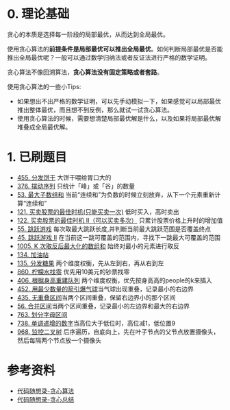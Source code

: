# 0. 理论基础

贪心的本质是选择每一阶段的局部最优，从而达到全局最优。

使用贪心算法的**前提条件是局部最优可以推出全局最优**。如何判断局部最优是否能推出全局最优呢？一般可以通过数学归纳法或者反证法进行严格的数学证明。
    
贪心算法不像回溯算法，**贪心算法没有固定策略或者套路**。

使用贪心算法的一些小Tips:
  - 如果想出不出严格的数学证明，可以先手动模拟一下，如果感觉可以局部最优推出整体最优，而且想不到反例，那么就试一试贪心算法。
  - 使用贪心算法的时候，需要想清楚局部最优解是什么，以及如果将局部最优解堆叠成全局最优解。

# 1. 已刷题目
- [455. 分发饼干](https://leetcode.cn/problems/assign-cookies/submissions/) 大饼干喂给胃口大的
- [376. 摆动序列](https://leetcode.cn/problems/wiggle-subsequence/submissions/) 只统计「峰」或「谷」的数量
- [53. 最大子数组和](https://leetcode.cn/problems/maximum-subarray/submissions/) 当前“连续和”为负数的时候立刻放弃，从下一个元素重新计算“连续和”
- [121. 买卖股票的最佳时机(只能买卖一次)](https://leetcode.cn/problems/best-time-to-buy-and-sell-stock/description/) 低时买入，高时卖出
- [122. 买卖股票的最佳时机 II（可以买卖多次）](https://leetcode.cn/problems/best-time-to-buy-and-sell-stock-ii/submissions/) 只累计股票价格上升时的增加值
- [55. 跳跃游戏](https://leetcode.cn/problems/jump-game/submissions/) 每次取最大跳跃长度,并判断当前最大跳跃范围是否覆盖终点
- [45. 跳跃游戏 II](https://leetcode.cn/problems/jump-game-ii/description/) 在当前这一跳可覆盖的范围内，寻找下一跳最大可覆盖的范围
- [1005. K 次取反后最大化的数组和](https://leetcode.cn/problems/maximize-sum-of-array-after-k-negations/submissions/) 始终对最小的元素进行取反
- [134. 加油站](https://leetcode.cn/problems/gas-station/submissions/) 
- [135. 分发糖果](https://leetcode.cn/problems/candy/submissions/) 两个维度权衡，先从左到右，再从右到左
- [860. 柠檬水找零](https://leetcode.cn/problems/lemonade-change/submissions/) 优先用10美元的钞票找零
- [406. 根据身高重建队列](https://leetcode.cn/problems/queue-reconstruction-by-height/submissions/) 两个维度权衡，优先按身高高的people的k来插入
- [452. 用最少数量的箭引爆气球](https://leetcode.cn/problems/minimum-number-of-arrows-to-burst-balloons/submissions/)当气球出现重叠，记录最小的右边界
- [435. 无重叠区间](https://leetcode.cn/problems/non-overlapping-intervals/submissions/)当两个区间重叠，保留右边界小的那个区间
- [56. 合并区间](https://leetcode.cn/problems/merge-intervals/submissions/)当两个区间重叠，记录最小的左边界和最大的右边界
- [763. 划分字母区间](https://leetcode.cn/problems/partition-labels/submissions/)
- [738. 单调递增的数字](https://leetcode.cn/problems/monotone-increasing-digits/submissions/)当高位大于低位时，高位减1，低位置9
- [968. 监控二叉树](https://leetcode.cn/problems/binary-tree-cameras/submissions/) 后序遍历，自底向上，先在叶子节点的父节点放置摄像头，然后每隔两个节点放一个摄像头

# 参考资料
- [代码随想录-贪心算法](https://github.com/NAMZseng/leetcode-master/blob/master/problems/%E8%B4%AA%E5%BF%83%E7%AE%97%E6%B3%95%E7%90%86%E8%AE%BA%E5%9F%BA%E7%A1%80.md)
- [代码随想录-贪心总结](https://github.com/NAMZseng/leetcode-master/blob/master/problems/%E8%B4%AA%E5%BF%83%E7%AE%97%E6%B3%95%E6%80%BB%E7%BB%93%E7%AF%87.md)
